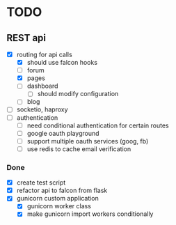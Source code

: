 # TODO

## REST api

- [x] routing for api calls
  - [x] should use falcon hooks
  - [ ] forum
  - [x] pages
  - [ ] dashboard
    - [ ] should modify configuration
  - [ ] blog
- [ ] socketio, haproxy
- [ ] authentication
  - [ ] need conditional authentication for certain routes
  - [ ] google oauth playground
  - [ ] support multiple oauth services (goog, fb)
  - [ ] use redis to cache email verification

### Done
- [x] create test script
- [x] refactor api to falcon from flask
- [x] gunicorn custom application
  - [x] gunicorn worker class
  - [x] make gunicorn import workers conditionally
